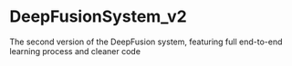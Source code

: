 # DeepFusionSystem_v2
The second version of the DeepFusion system, featuring full end-to-end learning process and cleaner code
